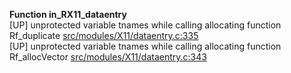   
__Function in_RX11_dataentry__  
  [UP] unprotected variable tnames while calling allocating function Rf_duplicate [src/modules/X11/dataentry.c:335](https://github.com/wch/r-source/blob/8eaeb15bba11e8782d66b44f809f0dbd16e1ce4e/src/modules/X11/dataentry.c/#L335)  
  [UP] unprotected variable tnames while calling allocating function Rf_allocVector [src/modules/X11/dataentry.c:343](https://github.com/wch/r-source/blob/8eaeb15bba11e8782d66b44f809f0dbd16e1ce4e/src/modules/X11/dataentry.c/#L343)  
